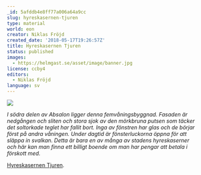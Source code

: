 ```yaml
---
_id: 5afddb4e8ff77a006a64a9cc
slug: hyreskasernen-tjuren
type: material
world: eon
creator: Niklas Fröjd
created_date: '2018-05-17T19:26:57Z'
title: Hyreskasernen Tjuren
status: published
images:
  - https://helmgast.se/asset/image/banner.jpg
license: ccby4
editors:
  - Niklas Fröjd
language: sv
---
```

![](https://helmgast.se/asset/image/banner.jpg)

*I södra delen av Absalon ligger denna femvåningsbyggnad. Fasaden är nedgången och sliten och stora sjok av den mörkbruna putsen som täcker det soltorkade teglet har fallit bort. Inga av fönstren har glas och de börjar först på andra våningen. Under dagtid är fönsterluckorna öppna för att släppa in svalkan. Detta är bara en av många av stadens hyreskaserner och här kan man finna ett billigt boende om man har pengar att betala i förskott med.*

[Hyreskasernen Tjuren](https://helmgast.se/asset/download/hyreskasernen-tjuren.pdf).
